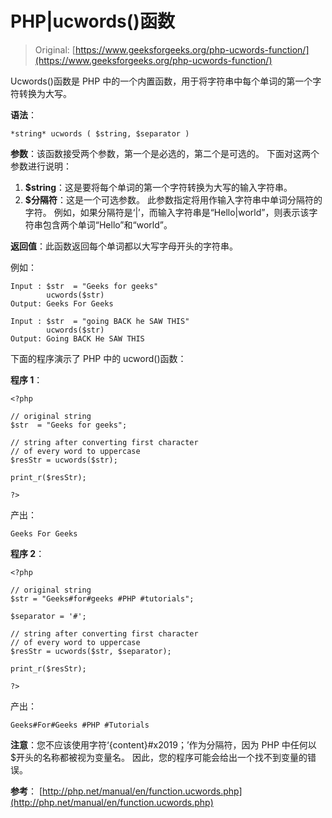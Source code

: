 # PHP|ucwords()函数

> Original: [https://www.geeksforgeeks.org/php-ucwords-function/](https://www.geeksforgeeks.org/php-ucwords-function/)

Ucwords()函数是 PHP 中的一个内置函数，用于将字符串中每个单词的第一个字符转换为大写。

**语法**：

```
*string* ucwords ( $string, $separator )

```

**参数**：该函数接受两个参数，第一个是必选的，第二个是可选的。 下面对这两个参数进行说明：

1.  **$string**：这是要将每个单词的第一个字符转换为大写的输入字符串。
2.  **$分隔符**：这是一个可选参数。 此参数指定将用作输入字符串中单词分隔符的字符。 例如，如果分隔符是‘|’，而输入字符串是“Hello|world”，则表示该字符串包含两个单词“Hello”和“world”。

**返回值**：此函数返回每个单词都以大写字母开头的字符串。

例如：

```
Input : $str  = "Geeks for geeks"
        ucwords($str)
Output: Geeks For Geeks

Input : $str  = "going BACK he SAW THIS"
        ucwords($str)
Output: Going BACK He SAW THIS

```

下面的程序演示了 PHP 中的 ucword()函数：

**程序 1**：

```
<?php

// original string
$str  = "Geeks for geeks";

// string after converting first character
// of every word to uppercase
$resStr = ucwords($str);

print_r($resStr);

?>
```

产出：

```
Geeks For Geeks

```

**程序 2**：

```
<?php

// original string
$str = "Geeks#for#geeks #PHP #tutorials";

$separator = '#';

// string after converting first character
// of every word to uppercase
$resStr = ucwords($str, $separator);

print_r($resStr);

?>
```

产出：

```
Geeks#For#Geeks #PHP #Tutorials

```

**注意**：您不应该使用字符‘{content}#x2019；’作为分隔符，因为 PHP 中任何以$开头的名称都被视为变量名。 因此，您的程序可能会给出一个找不到变量的错误。

**参考**：
[http://php.net/manual/en/function.ucwords.php](http://php.net/manual/en/function.ucwords.php)